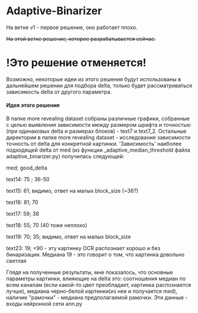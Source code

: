# Adaptive-Binarizer

На ветке v1 - первое решение, оно работает плохо.

~~На этой ветке решение, которое разрабатывается сейчас.~~

# !Это решение отменяется!
Возможно, некоторые идеи из этого решения будут использованы в дальнейшем решении для подбора delta, только будет рассматриваться зависимость delta от другого параметра.   

#### Идея этого решения
В папке more revealing dataset собраны различные графики, собранные с целью выявления зависимости между размером шрифта и точностью (при одинаковых delta и размерах блоков) - text7 и text7_2. Остальные директории в папке more revealing dataset - исследование зависимости точность от delta для конкретной картинки.
'Зависимость' наиболее подходящей delta от med (из функции _adaptive_median_threshold файла adaptive_binarizer.py) получилась следующей:

med; good_delta

text14: 75 ; 36-50

text15: 61; видимо, ответ на малых block_size (~36?)

text16: 81; 70

text17: 59; 38

text18: 55; 70 (40 тоже неплохо)

text19: 70; 35; видимо, ответ на малых block_size

text23: 19; <90 - эту картинку OCR распознает хорошо и без бинаризации. Медиана 19 - это говорит о том, что картинка довольно светлая

Глядя на полученные результаты, мне показалось, что основные параметры картинки, влияющие на delta это: соотношения медиан по всем каналам (если какой-то цвет преобладает, картинка распознается лучше), медиана черно-белой картинки(из нее и получается med), наличие "рамочки" - медиана предполагаемой рамочки. Эти данные - входы нейронной сети ann.py

